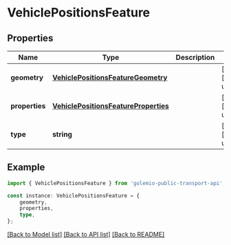 # VehiclePositionsFeature


## Properties

Name | Type | Description | Notes
------------ | ------------- | ------------- | -------------
**geometry** | [**VehiclePositionsFeatureGeometry**](VehiclePositionsFeatureGeometry.md) |  | [optional] [default to undefined]
**properties** | [**VehiclePositionsFeatureProperties**](VehiclePositionsFeatureProperties.md) |  | [optional] [default to undefined]
**type** | **string** |  | [optional] [default to undefined]

## Example

```typescript
import { VehiclePositionsFeature } from 'golemio-public-transport-api';

const instance: VehiclePositionsFeature = {
    geometry,
    properties,
    type,
};
```

[[Back to Model list]](../README.md#documentation-for-models) [[Back to API list]](../README.md#documentation-for-api-endpoints) [[Back to README]](../README.md)
